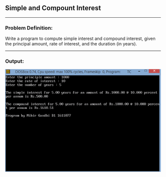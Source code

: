 ## Simple and Compount Interest

-----------------------------------------
### Problem Definition:
Write a program to compute simple interest and compound interest, given the principal amount, rate of interest, and the duration (in years).

------------------------------------------
### Output:
<p align="center">
    <img src="./output.png">
</p>

